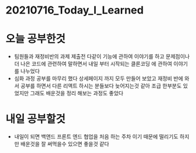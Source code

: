 # 20210716_Today_I_Learned
# 오늘 공부한것
 * 팀원들과 재정비반의 과제 제출전 다같이 기능에 관하여 이야기를 하고 문제점이나 더 나은 코드에 관련하여 말하면서 내일 부터 시작되는 클론코딩 에 관하여 이야기를 나누었다
 * 심화 과정 공부를 마무리 했다 상세페이지 까지 모두 만들어 보았고 재정비 반에 와서 공부를 하면서 다른 리액트 하시는 분들보다 늦어지는것 같아 조급 한부분도 있었지만 그래도 배운것을 정리 해보는 과정도 좋았다 
# 내일 공부할것
 * 내일이 되면 백앤드 프론트 엔드 협업을 처음 하는 주차 이기 때문에 떨리기도 하지만  배운것을 잘 써먹을수 있으면 좋을것 같다

